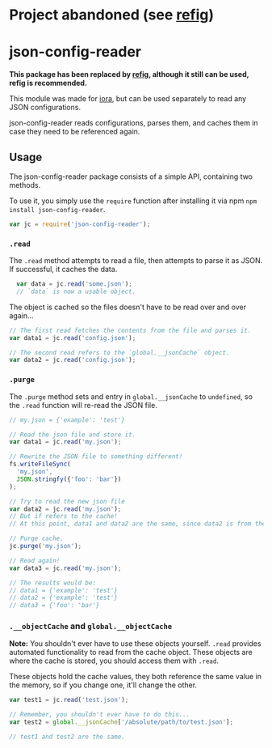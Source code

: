 # Project abandoned (see [refig](https://github.com/jamen/refig))
# json-config-reader

**This package has been replaced by [refig](https://github.com/iora/refig), although it still can be used, refig is recommended.**

This module was made for [iora](https://github.com/iora/iora), but can be used separately to read any JSON configurations.

json-config-reader reads configurations, parses them, and caches them in case they need to be referenced again.

## Usage
The json-config-reader package consists of a simple API, containing two methods.

To use it, you simply use the `require` function after installing it via npm `npm install json-config-reader`.

```javascript
var jc = require('json-config-reader');
```

### `.read`
The `.read` method attempts to read a file, then attempts to parse it as JSON.  If successful, it caches the data.

```javascript
  var data = jc.read('some.json');
  // `data` is now a usable object.
```

The object is cached so the files doesn't have to be read over and over again...

```javascript
// The first read fetches the contents from the file and parses it.
var data1 = jc.read('config.json');

// The second read refers to the `global.__jsonCache` object.
var data2 = jc.read('config.json');
```

### `.purge`
The `.purge` method sets and entry in `global.__jsonCache` to `undefined`, so the `.read` function will re-read the JSON file.

```javascript
// my.json = {'example': 'test'}

// Read the json file and store it.
var data1 = jc.read('my.json');

// Rewrite the JSON file to something different!
fs.writeFileSync(
  'my.json',
  JSON.stringfy({'foo': 'bar'})
);

// Try to read the new json file
var data2 = jc.read('my.json');
// But if refers to the cache!
// At this point, data1 and data2 are the same, since data2 is from the cache.

// Purge cache.
jc.purge('my.json');

// Read again!
var data3 = jc.read('my.json');

// The results would be:
// data1 = {'example': 'test'}
// data2 = {'example': 'test'}
// data3 = {'foo': 'bar'}
```

### `.__objectCache` and `global.__objectCache`
**Note:** You shouldn't ever have to use these objects yourself.  `.read` provides automated functionality to read from the cache object.  These objects are where the cache is stored, you should access them with `.read`.

These objects hold the cache values, they both reference the same value in the memory, so if you change one, it'll change the other.

```javascript
var test1 = jc.read('test.json');

// Remember, you shouldn't ever have to do this...
var test2 = global.__jsonCache['/absolute/path/to/test.json'];

// test1 and test2 are the same.
```
